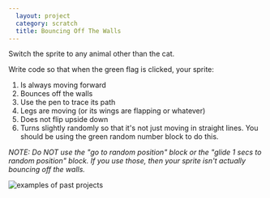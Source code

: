 ```yaml
---
  layout: project
  category: scratch
  title: Bouncing Off The Walls
---
```

Switch the sprite to any animal other than the cat.

Write code so that when the green flag is clicked, your sprite:

1. Is always moving forward
2. Bounces off the walls
3. Use the pen to trace its path
4. Legs are moving (or its wings are flapping or whatever)
5. Does not flip upside down
6. Turns slightly randomly so that it's not just moving in straight lines. You should be using the green random number block to do this.


*NOTE: Do NOT use the "go to random position" block or the "glide 1 secs to random position" block. If you use those, then your sprite isn't actually bouncing off the walls.*


![examples of past projects](/apcsp/scratch/bounceOffWalls.gif)
